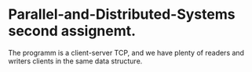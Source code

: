 # Parallel-and-Distributed-Systems second assignemt.

The programm is a client-server TCP, and we have plenty of readers and writers clients in the same 
data structure.
